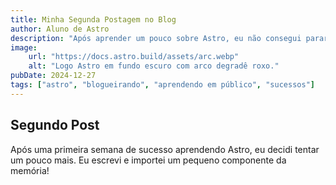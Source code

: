 ```yaml
---
title: Minha Segunda Postagem no Blog
author: Aluno de Astro
description: "Após aprender um pouco sobre Astro, eu não consegui parar!"
image:
    url: "https://docs.astro.build/assets/arc.webp"
    alt: "Logo Astro em fundo escuro com arco degradê roxo."
pubDate: 2024-12-27
tags: ["astro", "blogueirando", "aprendendo em público", "sucessos"]
---
```

## Segundo Post

Após uma primeira semana de sucesso aprendendo Astro, eu decidi tentar um pouco mais. Eu escrevi e importei um pequeno componente da memória!